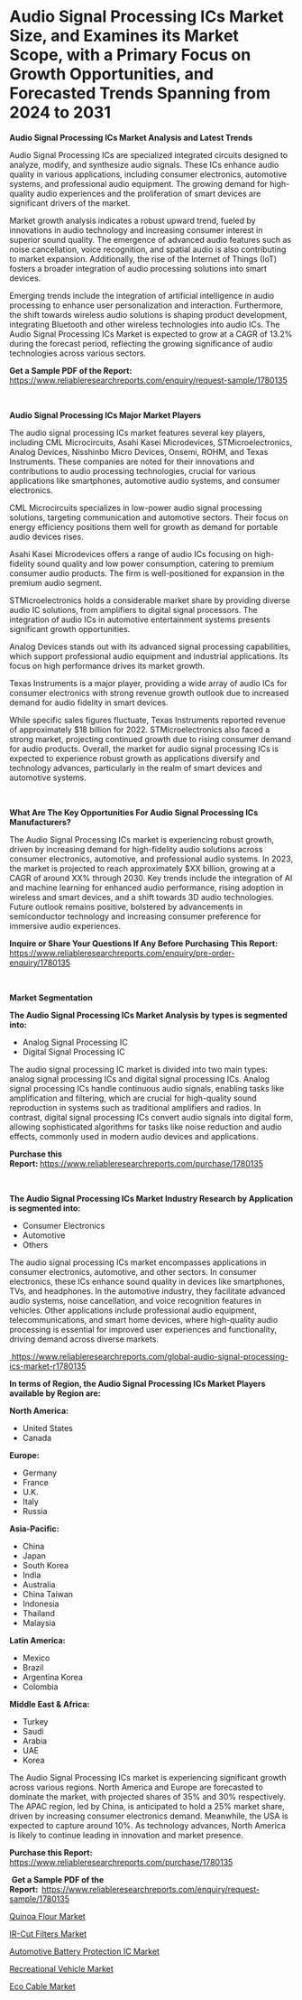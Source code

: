 <p><h1>Audio Signal Processing ICs Market Size, and Examines its Market Scope, with a Primary Focus on Growth Opportunities, and Forecasted Trends Spanning from 2024 to 2031</h1></p><p><strong>Audio Signal Processing ICs Market Analysis and Latest Trends</strong></p>
<p><p>Audio Signal Processing ICs are specialized integrated circuits designed to analyze, modify, and synthesize audio signals. These ICs enhance audio quality in various applications, including consumer electronics, automotive systems, and professional audio equipment. The growing demand for high-quality audio experiences and the proliferation of smart devices are significant drivers of the market.</p><p>Market growth analysis indicates a robust upward trend, fueled by innovations in audio technology and increasing consumer interest in superior sound quality. The emergence of advanced audio features such as noise cancellation, voice recognition, and spatial audio is also contributing to market expansion. Additionally, the rise of the Internet of Things (IoT) fosters a broader integration of audio processing solutions into smart devices.</p><p>Emerging trends include the integration of artificial intelligence in audio processing to enhance user personalization and interaction. Furthermore, the shift towards wireless audio solutions is shaping product development, integrating Bluetooth and other wireless technologies into audio ICs. The Audio Signal Processing ICs Market is expected to grow at a CAGR of 13.2% during the forecast period, reflecting the growing significance of audio technologies across various sectors.</p></p>
<p><strong>Get a Sample PDF of the Report:&nbsp;</strong> <a href="https://www.reliableresearchreports.com/enquiry/request-sample/1780135?utm_campaign=9&utm_medium=2&utm_source=Github&utm_content=ia&utm_term=19122024&utm_id=audio-signal-processing-ics">https://www.reliableresearchreports.com/enquiry/request-sample/1780135</a></p>
<p>&nbsp;</p>
<p><strong>Audio Signal Processing ICs Major Market Players</strong></p>
<p><p>The audio signal processing ICs market features several key players, including CML Microcircuits, Asahi Kasei Microdevices, STMicroelectronics, Analog Devices, Nisshinbo Micro Devices, Onsemi, ROHM, and Texas Instruments. These companies are noted for their innovations and contributions to audio processing technologies, crucial for various applications like smartphones, automotive audio systems, and consumer electronics.</p><p>CML Microcircuits specializes in low-power audio signal processing solutions, targeting communication and automotive sectors. Their focus on energy efficiency positions them well for growth as demand for portable audio devices rises. </p><p>Asahi Kasei Microdevices offers a range of audio ICs focusing on high-fidelity sound quality and low power consumption, catering to premium consumer audio products. The firm is well-positioned for expansion in the premium audio segment.</p><p>STMicroelectronics holds a considerable market share by providing diverse audio IC solutions, from amplifiers to digital signal processors. The integration of audio ICs in automotive entertainment systems presents significant growth opportunities.</p><p>Analog Devices stands out with its advanced signal processing capabilities, which support professional audio equipment and industrial applications. Its focus on high performance drives its market growth.</p><p>Texas Instruments is a major player, providing a wide array of audio ICs for consumer electronics with strong revenue growth outlook due to increased demand for audio fidelity in smart devices.</p><p>While specific sales figures fluctuate, Texas Instruments reported revenue of approximately $18 billion for 2022. STMicroelectronics also faced a strong market, projecting continued growth due to rising consumer demand for audio products. Overall, the market for audio signal processing ICs is expected to experience robust growth as applications diversify and technology advances, particularly in the realm of smart devices and automotive systems.</p></p>
<p>&nbsp;</p>
<p><strong>What Are The Key Opportunities For Audio Signal Processing ICs Manufacturers?</strong></p>
<p><p>The Audio Signal Processing ICs market is experiencing robust growth, driven by increasing demand for high-fidelity audio solutions across consumer electronics, automotive, and professional audio systems. In 2023, the market is projected to reach approximately $XX billion, growing at a CAGR of around XX% through 2030. Key trends include the integration of AI and machine learning for enhanced audio performance, rising adoption in wireless and smart devices, and a shift towards 3D audio technologies. Future outlook remains positive, bolstered by advancements in semiconductor technology and increasing consumer preference for immersive audio experiences.</p></p>
<p><strong>Inquire or Share Your Questions If Any Before Purchasing This Report:</strong> <a href="https://www.reliableresearchreports.com/enquiry/pre-order-enquiry/1780135?utm_campaign=9&utm_medium=2&utm_source=Github&utm_content=ia&utm_term=19122024&utm_id=audio-signal-processing-ics">https://www.reliableresearchreports.com/enquiry/pre-order-enquiry/1780135</a></p>
<p>&nbsp;</p>
<p><strong>Market Segmentation</strong></p>
<p><strong>The Audio Signal Processing ICs Market Analysis by types is segmented into:</strong></p>
<p><ul><li>Analog Signal Processing IC</li><li>Digital Signal Processing IC</li></ul></p>
<p><p>The audio signal processing IC market is divided into two main types: analog signal processing ICs and digital signal processing ICs. Analog signal processing ICs handle continuous audio signals, enabling tasks like amplification and filtering, which are crucial for high-quality sound reproduction in systems such as traditional amplifiers and radios. In contrast, digital signal processing ICs convert audio signals into digital form, allowing sophisticated algorithms for tasks like noise reduction and audio effects, commonly used in modern audio devices and applications.</p></p>
<p><strong>Purchase this Report:&nbsp;</strong><a href="https://www.reliableresearchreports.com/purchase/1780135?utm_campaign=9&utm_medium=2&utm_source=Github&utm_content=ia&utm_term=19122024&utm_id=audio-signal-processing-ics">https://www.reliableresearchreports.com/purchase/1780135</a></p>
<p>&nbsp;</p>
<p><strong>The Audio Signal Processing ICs Market Industry Research by Application is segmented into:</strong></p>
<p><ul><li>Consumer Electronics</li><li>Automotive</li><li>Others</li></ul></p>
<p><p>The audio signal processing ICs market encompasses applications in consumer electronics, automotive, and other sectors. In consumer electronics, these ICs enhance sound quality in devices like smartphones, TVs, and headphones. In the automotive industry, they facilitate advanced audio systems, noise cancellation, and voice recognition features in vehicles. Other applications include professional audio equipment, telecommunications, and smart home devices, where high-quality audio processing is essential for improved user experiences and functionality, driving demand across diverse markets.</p></p>
<p><a href="https://www.reliableresearchreports.com/global-audio-signal-processing-ics-market-r1780135?utm_campaign=9&utm_medium=2&utm_source=Github&utm_content=ia&utm_term=19122024&utm_id=audio-signal-processing-ics">&nbsp;https://www.reliableresearchreports.com/global-audio-signal-processing-ics-market-r1780135</a></p>
<p><strong>In terms of Region, the Audio Signal Processing ICs Market Players available by Region are:</strong></p>
<p>
    <p> <strong> North America: </strong>
        <ul>
            <li>United States</li>
            <li>Canada</li>
        </ul>
        </p> 
    <p> <strong> Europe: </strong>
        <ul>
            <li>Germany</li>
            <li>France</li>
            <li>U.K.</li>
            <li>Italy</li>
            <li>Russia</li>
        </ul>
        </p> 
    <p> <strong> Asia-Pacific: </strong>
        <ul>
            <li>China</li>
            <li>Japan</li>
            <li>South Korea</li>
            <li>India</li>
            <li>Australia</li>
            <li>China Taiwan</li>
            <li>Indonesia</li>
            <li>Thailand</li>
            <li>Malaysia</li>
        </ul>
        </p> 
    <p> <strong> Latin America: </strong>
        <ul>
            <li>Mexico</li>
            <li>Brazil</li>
            <li>Argentina Korea</li>
            <li>Colombia</li>
        </ul>
        </p> 
    <p> <strong> Middle East & Africa: </strong>
        <ul>
            <li>Turkey</li>
            <li>Saudi</li>
            <li>Arabia</li>
            <li>UAE</li>
            <li>Korea</li>
        </ul>
    </p>
    </p>
<p><p>The Audio Signal Processing ICs market is experiencing significant growth across various regions. North America and Europe are forecasted to dominate the market, with projected shares of 35% and 30% respectively. The APAC region, led by China, is anticipated to hold a 25% market share, driven by increasing consumer electronics demand. Meanwhile, the USA is expected to capture around 10%. As technology advances, North America is likely to continue leading in innovation and market presence.</p></p>
<p><strong>Purchase this Report: </strong><a href="https://www.reliableresearchreports.com/purchase/1780135?utm_campaign=9&utm_medium=2&utm_source=Github&utm_content=ia&utm_term=19122024&utm_id=audio-signal-processing-ics">https://www.reliableresearchreports.com/purchase/1780135</a></p>
<p>&nbsp;<strong>Get a Sample PDF of the Report:&nbsp;&nbsp;</strong><a href="https://www.reliableresearchreports.com/enquiry/request-sample/1780135?utm_campaign=9&utm_medium=2&utm_source=Github&utm_content=ia&utm_term=19122024&utm_id=audio-signal-processing-ics">https://www.reliableresearchreports.com/enquiry/request-sample/1780135</a></p>
<p><strong></strong></p>
<p><p><a href="https://www.linkedin.com/pulse/quinoa-flour-market-size-expansion-forecast-from-2024-uu98c?utm_campaign=9&utm_medium=2&utm_source=Github&utm_content=ia&utm_term=19122024&utm_id=audio-signal-processing-ics">Quinoa Flour Market</a></p><p><a href="https://github.com/SanjidaMahmud54/Market-Research-Report-List-1/blob/main/ir-cut-filters-market.md?utm_campaign=9&utm_medium=2&utm_source=Github&utm_content=ia&utm_term=19122024&utm_id=audio-signal-processing-ics">IR-Cut Filters Market</a></p><p><a href="https://github.com/hgf64gh/Market-Research-Report-List-1/blob/main/automotive-battery-protection-ic-market.md?utm_campaign=9&utm_medium=2&utm_source=Github&utm_content=ia&utm_term=19122024&utm_id=audio-signal-processing-ics">Automotive Battery Protection IC Market</a></p><p><a href="https://www.linkedin.com/pulse/projected-growth-recreational-vehicle-market-size-cagr-analysis-d0jke?utm_campaign=9&utm_medium=2&utm_source=Github&utm_content=ia&utm_term=19122024&utm_id=audio-signal-processing-ics">Recreational Vehicle Market</a></p><p><a href="https://www.linkedin.com/pulse/analyzing-eco-cable-markets-growth-trajectory-projected-cagr-vus1f?utm_campaign=9&utm_medium=2&utm_source=Github&utm_content=ia&utm_term=19122024&utm_id=audio-signal-processing-ics">Eco Cable Market</a></p></p>